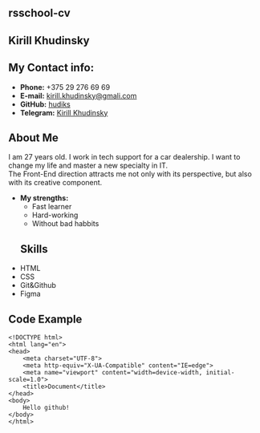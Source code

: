 ## rsschool-cv
## Kirill Khudinsky
## My Contact info:
- **Phone:** +375 29 276 69 69
- **E-mail:** [kirill.khudinsky@gmali.com](mailto:kirill.khudinsky@gmali.com)
- **GitHub:** [hudiks](https://github.com/hudiks)
- **Telegram:** [Kirill Khudinsky](https://t.me/kir.hud)
## About Me

I am 27 years old. I work in tech support for a car dealership. I want to change my life and master a new specialty in IT.  
The Front-End direction attracts me not only with its perspective, but also with its creative component.

* **My strengths:**
    * Fast learner
    * Hard-working
    * Without bad habbits
    ## Skills

- HTML
- CSS
- Git&Github
- Figma
## Code Example

```
<!DOCTYPE html>
<html lang="en">
<head>
    <meta charset="UTF-8">
    <meta http-equiv="X-UA-Compatible" content="IE=edge">
    <meta name="viewport" content="width=device-width, initial-scale=1.0">
    <title>Document</title>
</head>
<body>
    Hello github!
</body>
</html>
```